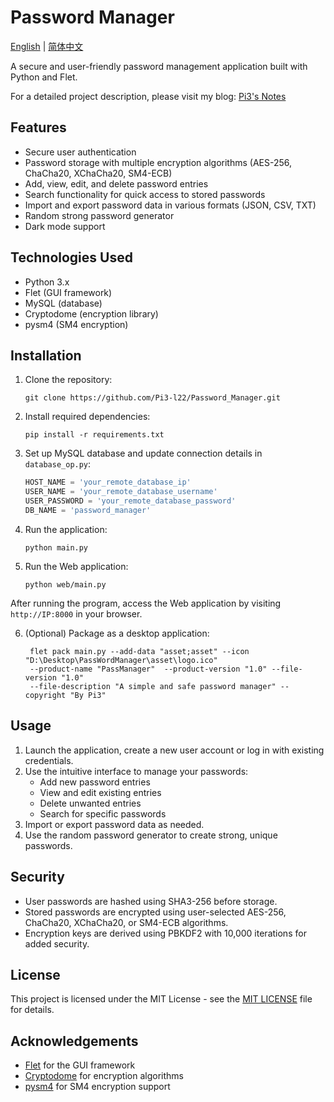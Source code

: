 # Password Manager

[English](README.md) | [简体中文](README_CN.md)

A secure and user-friendly password management application built with Python and Flet.

For a detailed project description, please visit my blog: [Pi3's Notes](https://blog.pi3.fun/post/2024/09/%E5%AF%86%E7%A0%81%E7%AE%A1%E7%90%86%E5%99%A8%E7%B3%BB%E7%BB%9F%E8%AE%BE%E8%AE%A1%E4%B8%8E%E5%AE%9E%E7%8E%B0/)

## Features

- Secure user authentication
- Password storage with multiple encryption algorithms (AES-256, ChaCha20, XChaCha20, SM4-ECB)
- Add, view, edit, and delete password entries
- Search functionality for quick access to stored passwords
- Import and export password data in various formats (JSON, CSV, TXT)
- Random strong password generator
- Dark mode support

## Technologies Used

- Python 3.x
- Flet (GUI framework)
- MySQL (database)
- Cryptodome (encryption library)
- pysm4 (SM4 encryption)

## Installation

1. Clone the repository:
   ```
   git clone https://github.com/Pi3-l22/Password_Manager.git
   ```

2. Install required dependencies:
   ```
   pip install -r requirements.txt
   ```

3. Set up MySQL database and update connection details in `database_op.py`:
   ```python
   HOST_NAME = 'your_remote_database_ip'
   USER_NAME = 'your_remote_database_username'
   USER_PASSWORD = 'your_remote_database_password'
   DB_NAME = 'password_manager'
   ```

4. Run the application:
   ```
   python main.py
   ```

5. Run the Web application:
   ```
   python web/main.py
   ```

After running the program, access the Web application by visiting `http://IP:8000` in your browser.

6. (Optional) Package as a desktop application:
   ```
    flet pack main.py --add-data "asset;asset" --icon "D:\Desktop\PassWordManager\asset\logo.ico" 
    --product-name "PassManager"  --product-version "1.0" --file-version "1.0" 
    --file-description "A simple and safe password manager" --copyright "By Pi3"
   ```

## Usage

1. Launch the application, create a new user account or log in with existing credentials.
2. Use the intuitive interface to manage your passwords:
   - Add new password entries
   - View and edit existing entries
   - Delete unwanted entries
   - Search for specific passwords
3. Import or export password data as needed.
4. Use the random password generator to create strong, unique passwords.

## Security

- User passwords are hashed using SHA3-256 before storage.
- Stored passwords are encrypted using user-selected AES-256, ChaCha20, XChaCha20, or SM4-ECB algorithms.
- Encryption keys are derived using PBKDF2 with 10,000 iterations for added security.

## License

This project is licensed under the MIT License - see the [MIT LICENSE](LICENSE) file for details.

## Acknowledgements

- [Flet](https://flet.dev/) for the GUI framework
- [Cryptodome](https://www.pycryptodome.org/) for encryption algorithms
- [pysm4](https://github.com/zjwei/pysm4) for SM4 encryption support
